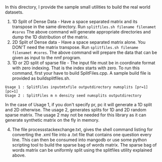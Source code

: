 In this directory, I provide the sample small utilities to build the real world datasets.

1. 1D Split of Dense Data - Have a space separated matrix and its transpose in the same directory. Run 
````splitfiles.sh filename filenamet #cores```` 
The above command will generate appropriate directories and dump the 1D distribution of the matrix.
2. 2D Split of Dense data - Have a space separated matrix alone. You DON'T need the matrix transpose.
Run ````splitfiles.sh filename filenamet #cores````. 
The above command will prepare the data that can be given as input to the nmf program.
3. 1D or 2D split of sparse file - The input file must be in coordinate format with zero indexing.
That is the index starts with zero. To run this command, first your have to build SplitFiles.cpp.
A sample build file is provided as buildsplitfiles.sh. 

````
Usage 1 : SplitFiles inputmtxfile outputdirectory numsplits [pr=1] [pc=1]
Usage 2 : SplitFiles m n density seed numsplits outputdirectory
````

In the case of Usage 1, if you don't specify pr, pc it will generate a 1D split and 2D otherwise.
The usage 2, generates splits for 1D and 2D random sparse matrix. The usage 2 may not be needed
for this library as it can generate synthetic matrix on the fly in memory. 

4. The file processstackexchange.txt, gives the shell command listing for converting
the .xml file into a .txt file that contains one question every line. This can then be
consumed into mangodb or use some python scripting tool to build the sparse bag of words 
matrix. The sparse bag of words matrix can be uniformly split using the splitfiles utility
explained above. 
